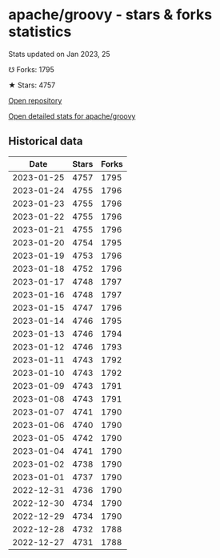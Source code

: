 # apache/groovy - stars & forks statistics

Stats updated on Jan 2023, 25

☋ Forks: 1795

★ Stars: 4757

[Open repository](https://github.com/apache/groovy)

[Open detailed stats for apache/groovy](https://reviewgithub.com/rep/apache/groovy)

## Historical data
| Date | Stars | Forks |
|------|-------|-------|
| 2023-01-25 | 4757 | 1795 | 
| 2023-01-24 | 4755 | 1796 | 
| 2023-01-23 | 4755 | 1796 | 
| 2023-01-22 | 4755 | 1796 | 
| 2023-01-21 | 4755 | 1796 | 
| 2023-01-20 | 4754 | 1795 | 
| 2023-01-19 | 4753 | 1796 | 
| 2023-01-18 | 4752 | 1796 | 
| 2023-01-17 | 4748 | 1797 | 
| 2023-01-16 | 4748 | 1797 | 
| 2023-01-15 | 4747 | 1796 | 
| 2023-01-14 | 4746 | 1795 | 
| 2023-01-13 | 4746 | 1794 | 
| 2023-01-12 | 4746 | 1793 | 
| 2023-01-11 | 4743 | 1792 | 
| 2023-01-10 | 4743 | 1792 | 
| 2023-01-09 | 4743 | 1791 | 
| 2023-01-08 | 4743 | 1791 | 
| 2023-01-07 | 4741 | 1790 | 
| 2023-01-06 | 4740 | 1790 | 
| 2023-01-05 | 4742 | 1790 | 
| 2023-01-04 | 4741 | 1790 | 
| 2023-01-02 | 4738 | 1790 | 
| 2023-01-01 | 4737 | 1790 | 
| 2022-12-31 | 4736 | 1790 | 
| 2022-12-30 | 4734 | 1790 | 
| 2022-12-29 | 4734 | 1790 | 
| 2022-12-28 | 4732 | 1788 | 
| 2022-12-27 | 4731 | 1788 | 


